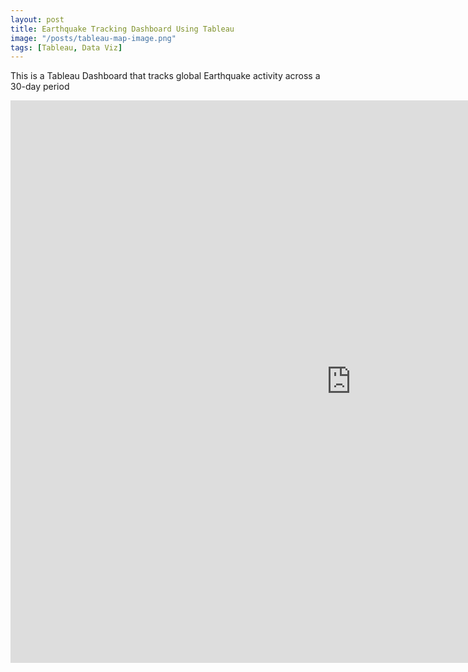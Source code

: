 ```yaml
---
layout: post
title: Earthquake Tracking Dashboard Using Tableau
image: "/posts/tableau-map-image.png"
tags: [Tableau, Data Viz]
---
```

This is a Tableau Dashboard that tracks global Earthquake activity across a 30-day period
<iframe seamless frameborder="0" src="https://public.tableau.com/app/profile/dan.solomon/viz/DSIEarthquakeworkbook2/DSIEarthquakeTracker?publish=yes&:display_count=yes&:showVizHome=no" width = '1090' height = '900'></iframe>




